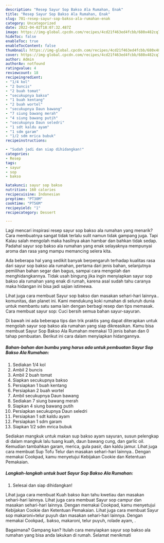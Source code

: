 ```yaml
---
description: "Resep Sayur Sop Bakso Ala Rumahan, Enak"
title: "Resep Sayur Sop Bakso Ala Rumahan, Enak"
slug: 701-resep-sayur-sop-bakso-ala-rumahan-enak
category: Uncategorized
date: 2022-04-02T18:07:32.487Z
image: https://img-global.cpcdn.com/recipes/4cd21f463ed4fcbb/680x482cq70/sayur-sop-bakso-ala-rumahan-foto-resep-utama.jpg
hideToc: false
enableToc: true
enableTocContent: false
thumbnail: https://img-global.cpcdn.com/recipes/4cd21f463ed4fcbb/680x482cq70/sayur-sop-bakso-ala-rumahan-foto-resep-utama.jpg
cover: https://img-global.cpcdn.com/recipes/4cd21f463ed4fcbb/680x482cq70/sayur-sop-bakso-ala-rumahan-foto-resep-utama.jpg
author: Admin
authorAv: notfound
ratingvalue: 4
reviewcount: 18
recipeingredient:
- "1/4 kol"
- "2 buncis"
- "2 buah tomat"
- "secukupnya bakso"
- "1 buah kentang"
- "2 buah wortel"
- "secukupnya Daun bawang"
- "7 siung bawang merah"
- "4 siung bawang putih"
- "secukupnya Daun seledri"
- "1 sdt kaldu ayam"
- "1 sdm garam"
- "1/2 sdm mrica bubuk"
recipeinstructions:

- "Sudah jadi dan siap dihidangkan!"
categories:
- Resep
tags:
- sayur
- sop
- bakso

katakunci: sayur sop bakso 
nutrition: 160 calories
recipecuisine: Indonesian
preptime: "PT30M"
cooktime: "PT56M"
recipeyield: "1"
recipecategory: Dessert

---
```



Lagi mencari inspirasi resep sayur sop bakso ala rumahan yang menarik? Cara membuatnya sangat tidak terlalu sulit namun tidak gampang juga. Tapi Kalau salah mengolah maka hasilnya akan hambar dan bahkan tidak sedap. Padahal sayur sop bakso ala rumahan yang enak selayaknya mempunyai aroma dan rasa yang mampu memancing selera kita.


Ada beberapa hal yang sedikit banyak berpengaruh terhadap kualitas rasa dari sayur sop bakso ala rumahan, pertama dari jenis bahan, selanjutnya pemilihan bahan segar dan bagus, sampai cara mengolah dan menghidangkannya. Tidak usah bingung jika ingin menyiapkan sayur sop bakso ala rumahan yang enak di rumah, karena asal sudah tahu caranya maka hidangan ini bisa jadi sajian istimewa.

Lihat juga cara membuat Sayur sop bakso dan masakan sehari-hari lainnya.. komunitas, dan planet ini. Kami mendukung koki rumahan di seluruh dunia untuk membantu satu sama lain dengan berbagi resep dan tips memasak. Cara membuat sayur sop: Cuci bersih semua bahan sayur-sayuran.


Di bawah ini ada beberapa tips dan trik praktis yang dapat diterapkan untuk mengolah sayur sop bakso ala rumahan yang siap dikreasikan. Kamu bisa membuat Sayur Sop Bakso Ala Rumahan memakai 13 jenis bahan dan 0 tahap pembuatan. Berikut ini cara dalam menyiapkan hidangannya.

<!--inarticleads1-->

##### Bahan-bahan dan bumbu yang harus ada untuk pembuatan Sayur Sop Bakso Ala Rumahan:

1. Sediakan 1/4 kol
1. Ambil 2 buncis
1. Ambil 2 buah tomat
1. Siapkan secukupnya bakso
1. Persiapkan 1 buah kentang
1. Persiapkan 2 buah wortel
1. Ambil secukupnya Daun bawang
1. Sediakan 7 siung bawang merah
1. Siapkan 4 siung bawang putih
1. Persiapkan secukupnya Daun seledri
1. Persiapkan 1 sdt kaldu ayam
1. Persiapkan 1 sdm garam
1. Siapkan 1/2 sdm mrica bubuk


Sediakan mangkuk untuk makan sup bakso ayam sayuran, susun pelengkap di dalam mangkuk lalu tuang kuah, daun bawang cung, dan garlic oil. Kemudian tambahkan garam, merica, gula pasir, dan kaldu jamur. Lihat juga cara membuat Sup Tofu Telur dan masakan sehari-hari lainnya.. Dengan memakai Cookpad, kamu menyetujui Kebijakan Cookie dan Ketentuan Pemakaian. 

<!--inarticleads2-->

##### Langkah-langkah untuk buat Sayur Sop Bakso Ala Rumahan:


1. Selesai dan siap dihidangkan!

Lihat juga cara membuat Kuah bakso ikan tahu kwetiau dan masakan sehari-hari lainnya. Lihat juga cara membuat Sayur sop campur dan masakan sehari-hari lainnya. Dengan memakai Cookpad, kamu menyetujui Kebijakan Cookie dan Ketentuan Pemakaian. Lihat juga cara membuat Sayur sop makaroni+telur puyuh dan masakan sehari-hari lainnya. Dengan memakai Cookpad,. bakso, makaroni, telur puyuh, rolade ayam, . 

Bagaimana? Gampang kan? Itulah cara menyiapkan sayur sop bakso ala rumahan yang bisa anda lakukan di rumah. Selamat menikmati
